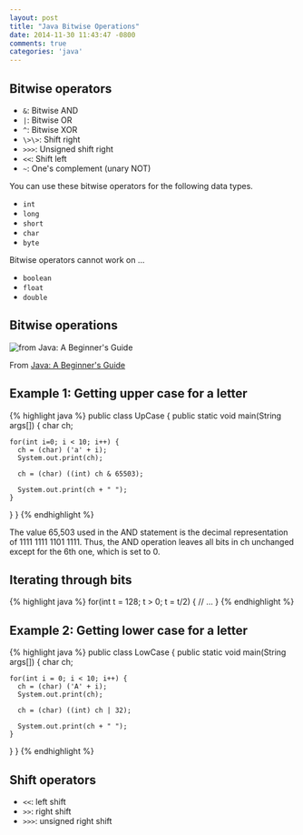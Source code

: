 ```yaml
---
layout: post
title: "Java Bitwise Operations"
date: 2014-11-30 11:43:47 -0800
comments: true
categories: 'java'
---
```


## Bitwise operators

- `&`: Bitwise AND
- `|`: Bitwise OR
- `^`: Bitwise XOR
- `\>\>`: Shift right
- `>>>`: Unsigned shift right
- `<<`: Shift left
- `~`: One's complement (unary NOT)

You can use these bitwise operators for the following data types.

- `int`
- `long`
- `short`
- `char`
- `byte`

Bitwise operators cannot work on ...

- `boolean`
- `float`
- `double`

## Bitwise operations

![from Java: A Beginner's Guide](http://i.imgur.com/Pic8E71.png)

From [Java: A Beginner's Guide](http://www.amazon.com/Java-Beginners-Guide-Herbert-Schildt/dp/0071809252/ref=sr_1_1?s=books&ie=UTF8&qid=1417377646&sr=1-1&keywords=Java%2C+A+Beginner%27s+Guide)

## Example 1: Getting upper case for a letter

{% highlight java %}
public class UpCase {
  public static void main(String args[]) {
    char ch;

    for(int i=0; i < 10; i++) {
      ch = (char) ('a' + i);
      System.out.print(ch);

      ch = (char) ((int) ch & 65503);

      System.out.print(ch + " ");
    }
  }
}
{% endhighlight %}

The value 65,503 used in the AND statement is the decimal representation of 1111 1111 1101 1111. Thus, the AND operation leaves all bits in ch unchanged except for the 6th one, which is set to 0.

## Iterating through bits

{% highlight java %}
for(int t = 128; t > 0; t = t/2) {
  // ...
}
{% endhighlight %}

## Example 2: Getting lower case for a letter

{% highlight java %}
public class LowCase {
  public static void main(String args[]) {
    char ch;

    for(int i = 0; i < 10; i++) {
      ch = (char) ('A' + i);
      System.out.print(ch);

      ch = (char) ((int) ch | 32);

      System.out.print(ch + " ");
    }
  }
}
{% endhighlight %}

## Shift operators

- `<<`: left shift
- `>>`: right shift
- `>>>`: unsigned right shift
